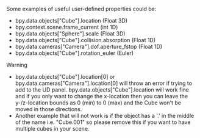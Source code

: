 Some examples of useful user-defined properties could be:
- bpy.data.objects["Cube"].location (Float 3D)
- bpy.context.scene.frame_current (int 1D)
- bpy.data.objects["Sphere"].scale (Float 3D)
- bpy.data.objects["Cube"].collision.absorption (Float 1D)
- bpy.data.cameras["Camera"].dof.aperture_fstop (Float 1D)
- bpy.data.objects["Cube"].rotation_euler (Euler)


> [!WARNING]
>  - bpy.data.objects["Cube"].location[0] or bpy.data.cameras["Camera"].location[0] will throw an error if trying to add to the UD panel.
bpy.data.objects["Cube"].location will work fine and if you only want to change the x-location then you can leave the y-/z-location bounds as 0 (min) to 0 (max) and the Cube won't be moved in those directions.
> - Another example that will not work is if the object has a '.' in the middle of the name i.e. "Cube.001" so please remove this if you want to have multiple cubes in your scene.
